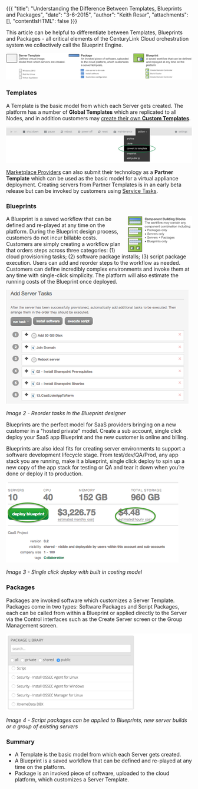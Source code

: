{{{
  "title": "Understanding the Difference Between Templates, Blueprints and Packages",
  "date": "3-6-2015",
  "author": "Keith Resar",
  "attachments": [],
  "contentIsHTML": false
}}}

This article can be helpful to differentiate between Templates, Blueprints and Packages - all critical elements of the CenturyLink Cloud orchestration system we collectively call the Blueprint Engine.

<img src="../images/understanding-the-difference-between-templates-blueprints-and-packages-1.png" style="border:0;">


### Templates

A Template is the basic model from which each Server gets created. The platform has a number of **Global Templates** which are replicated to all Nodes, and in addition customers
may [create their own **Custom Templates**](../servers/how-to-create-customer-specific-os-templates/).

<img src="../images/understanding-the-difference-between-templates-blueprints-and-packages-3.png" style="border:0;">

[Marketplace Providers](http://www.centurylinkcloud.com/marketplace/program) can also submit their technology as a **Partner Template** which can be used as the basic model for a virtual appliance deployment.  Creating servers from Partner Templates is in an early beta release but can be invoked by customers using [Service Tasks](http://www.centurylinkcloud.com/service-tasks).

### Blueprints

<img src="../images/understanding-the-difference-between-templates-blueprints-and-packages-2.png" style="margin-left:1em;border:0;float:right;max-width:35%;">

A Blueprint is a saved workflow that can be defined and re-played at any time on the platform. During the Blueprint design process, customers do not incur billable costs. Customers are simply creating a workflow plan that orders steps across three categories: (1) cloud provisioning tasks; (2) software package installs; (3) script package execution. Users can add and reorder steps to the workflow as needed. Customers can define incredibly complex environments and invoke them at any time with single-click simplicity. The platform will also estimate the running costs of the Blueprint once deployed.

<img src="../images/understanding-the-difference-between-templates-blueprints-and-packages-4.png" style="border:0;">

*Image 2 - Reorder tasks in the Blueprint designer*

Blueprints are the perfect model for SaaS providers bringing on a new customer in a "hosted private" model. Create a sub account, single click deploy your SaaS app Blueprint and the new customer is online and billing.

Blueprints are also ideal fits for creating server environments to support a software development lifecycle stage. From test/dev/QA/Prod, any app stack you are running, make it a blueprint, single click deploy to spin up a new copy of the app stack for testing or QA and tear it down when you’re done or deploy it to production.

<img src="../images/understanding-the-difference-between-templates-blueprints-and-packages-5.png" style="border:0;">

*Image 3 - Single click deploy with built in costing model*

### Packages

Packages are invoked software which customizes a Server Template. Packages come in two types: Software Packages and Script Packages, each can be called from within a Blueprint or applied directly to the Server via the Control interfaces such as the Create Server screen or the Group Management screen.

<img src="../images/understanding-the-difference-between-templates-blueprints-and-packages-6.png" style="border:0;">


*Image 4 - Script packages can be applied to Blueprints, new server builds or a group of existing servers*

### Summary

  * A Template is the basic model from which each Server gets created.
  * A Blueprint is a saved workflow that can be defined and re-played at any time on the platform.
  * Package is an invoked piece of software, uploaded to the cloud platform, which customizes a Server Template.
